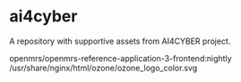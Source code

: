 # ai4cyber
A repository with supportive assets from AI4CYBER project.

openmrs/openmrs-reference-application-3-frontend:nightly
/usr/share/nginx/html/ozone/ozone_logo_color.svg

